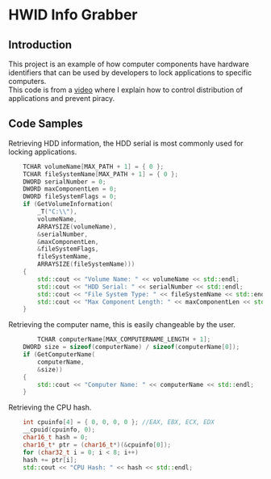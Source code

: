 # HWID Info Grabber

## Introduction

This project is an example of how computer components have hardware identifiers that can be used by developers to lock applications to specific computers. <br />
This code is from a [video](https://www.youtube.com/watch?v=78JToBCejdU) where I explain how to control distribution of applications and prevent piracy.

## Code Samples

Retrieving HDD information, the HDD serial is most commonly used for locking applications.
```cpp
	TCHAR volumeName[MAX_PATH + 1] = { 0 };
	TCHAR fileSystemName[MAX_PATH + 1] = { 0 };
	DWORD serialNumber = 0;
	DWORD maxComponentLen = 0;
	DWORD fileSystemFlags = 0;
	if (GetVolumeInformation(
		_T("C:\\"),
		volumeName,
		ARRAYSIZE(volumeName),
		&serialNumber,
		&maxComponentLen,
		&fileSystemFlags,
		fileSystemName,
		ARRAYSIZE(fileSystemName)))
	{
		std::cout << "Volume Name: " << volumeName << std::endl;
		std::cout << "HDD Serial: " << serialNumber << std::endl; 
		std::cout << "File System Type: " << fileSystemName << std::endl;
		std::cout << "Max Component Length: " << maxComponentLen << std::endl;
	}
```
Retrieving the computer name, this is easily changeable by the user.
```cpp
    	TCHAR computerName[MAX_COMPUTERNAME_LENGTH + 1];
	DWORD size = sizeof(computerName) / sizeof(computerName[0]);
	if (GetComputerName(
		computerName,
		&size))
	{
		std::cout << "Computer Name: " << computerName << std::endl;
	}
```
Retrieving the CPU hash.
```cpp
    int cpuinfo[4] = { 0, 0, 0, 0 }; //EAX, EBX, ECX, EDX
    __cpuid(cpuinfo, 0);
    char16_t hash = 0;
    char16_t* ptr = (char16_t*)(&cpuinfo[0]);
    for (char32_t i = 0; i < 8; i++)
    hash += ptr[i];
    std::cout << "CPU Hash: " << hash << std::endl;
```
